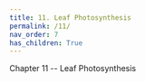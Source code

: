 ```yaml
---
title: 11. Leaf Photosynthesis
permalink: /11/
nav_order: 7
has_children: True
---
```


Chapter 11 -- Leaf Photosynthesis